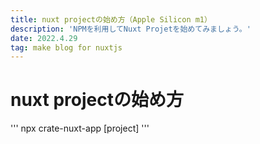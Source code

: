 ```yaml
---
title: nuxt projectの始め方（Apple Silicon m1）
description: 'NPMを利用してNuxt Projetを始めてみましょう。'
date: 2022.4.29
tag: make blog for nuxtjs
---
```


# nuxt projectの始め方
   

'''
npx crate-nuxt-app [project]
'''